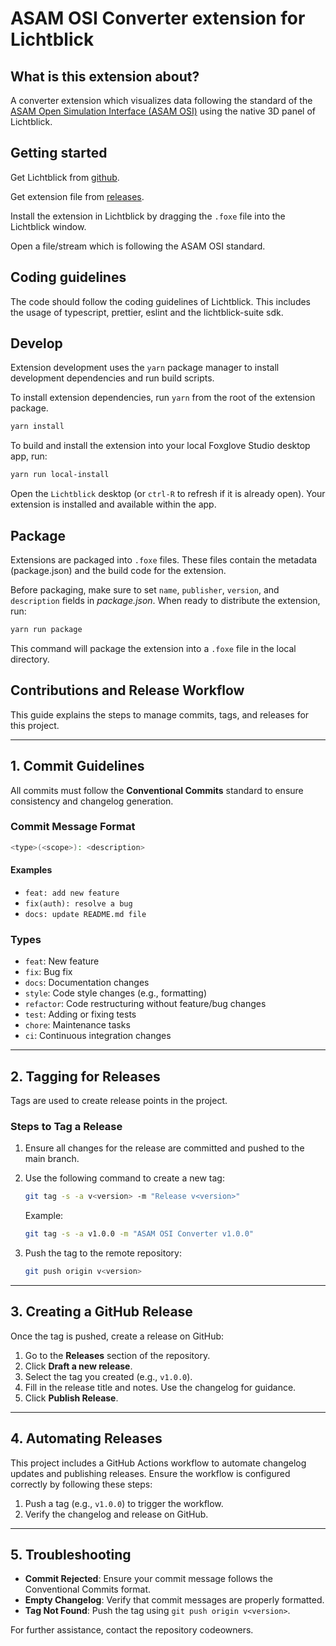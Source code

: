 # ASAM OSI Converter extension for Lichtblick

## What is this extension about?

A converter extension which visualizes data following the standard of the [ASAM Open Simulation Interface (ASAM OSI)](https://www.asam.net/standards/detail/osi/) using the native 3D panel of Lichtblick.

## Getting started

Get Lichtblick from [github](https://github.com/Lichtblick-Suite/lichtblick/releases).

Get extension file from [releases](https://github.com/Lichtblick-Suite/asam-osi-converter/releases).

Install the extension in Lichtblick by dragging the `.foxe` file into the Lichtblick window.

Open a file/stream which is following the ASAM OSI standard.

## Coding guidelines

The code should follow the coding guidelines of Lichtblick. This includes the usage of typescript, prettier, eslint and the lichtblick-suite sdk.

## Develop

Extension development uses the `yarn` package manager to install development dependencies and run build scripts.

To install extension dependencies, run `yarn` from the root of the extension package.

```sh
yarn install
```

To build and install the extension into your local Foxglove Studio desktop app, run:

```sh
yarn run local-install
```

Open the `Lichtblick` desktop (or `ctrl-R` to refresh if it is already open). Your extension is installed and available within the app.

## Package

Extensions are packaged into `.foxe` files. These files contain the metadata (package.json) and the build code for the extension.

Before packaging, make sure to set `name`, `publisher`, `version`, and `description` fields in _package.json_. When ready to distribute the extension, run:

```sh
yarn run package
```

This command will package the extension into a `.foxe` file in the local directory.

## Contributions and Release Workflow

This guide explains the steps to manage commits, tags, and releases for this project.

---

## **1. Commit Guidelines**

All commits must follow the **Conventional Commits** standard to ensure consistency and changelog generation.

### Commit Message Format

```bash
<type>(<scope>): <description>
```

#### Examples

- `feat: add new feature`
- `fix(auth): resolve a bug`
- `docs: update README.md file`

### Types

- `feat`: New feature
- `fix`: Bug fix
- `docs`: Documentation changes
- `style`: Code style changes (e.g., formatting)
- `refactor`: Code restructuring without feature/bug changes
- `test`: Adding or fixing tests
- `chore`: Maintenance tasks
- `ci`: Continuous integration changes

---

## **2. Tagging for Releases**

Tags are used to create release points in the project.

### Steps to Tag a Release

1. Ensure all changes for the release are committed and pushed to the main branch.
2. Use the following command to create a new tag:

   ```bash
   git tag -s -a v<version> -m "Release v<version>"
   ```

   Example:

   ```bash
   git tag -s -a v1.0.0 -m "ASAM OSI Converter v1.0.0"
   ```

3. Push the tag to the remote repository:

   ```bash
   git push origin v<version>
   ```

---

## **3. Creating a GitHub Release**

Once the tag is pushed, create a release on GitHub:

1. Go to the **Releases** section of the repository.
2. Click **Draft a new release**.
3. Select the tag you created (e.g., `v1.0.0`).
4. Fill in the release title and notes. Use the changelog for guidance.
5. Click **Publish Release**.

---

## **4. Automating Releases**

This project includes a GitHub Actions workflow to automate changelog updates and publishing releases. Ensure the workflow is configured correctly by following these steps:

1. Push a tag (e.g., `v1.0.0`) to trigger the workflow.
2. Verify the changelog and release on GitHub.

---

## **5. Troubleshooting**

- **Commit Rejected**: Ensure your commit message follows the Conventional Commits format.
- **Empty Changelog**: Verify that commit messages are properly formatted.
- **Tag Not Found**: Push the tag using `git push origin v<version>`.

For further assistance, contact the repository codeowners.
